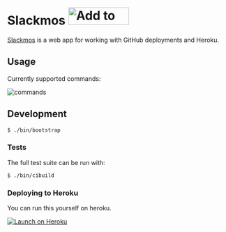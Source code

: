 
# Slackmos <a href="https://slackmos.herokuapp.com/auth/slack"><img alt="Add to Slack" height="40" width="139" src="https://platform.slack-edge.com/img/add_to_slack.png" srcset="https://platform.slack-edge.com/img/add_to_slack.png 1x, https://platform.slack-edge.com/img/add_to_slack@2x.png 2x" /></a>

[Slackmos](https://github.com/atmos/slackmos) is a web app for working with GitHub deployments and Heroku.

## Usage

Currently supported commands:

![commands](https://cloud.githubusercontent.com/assets/38/13723081/5a86c6c0-e80e-11e5-907e-88b17bf4c61f.png)

## Development

```
$ ./bin/bootstrap
```

### Tests

The full test suite can be run with:

```
$ ./bin/cibuild
```

### Deploying to Heroku

You can run this yourself on heroku.

[![Launch on Heroku](https://www.herokucdn.com/deploy/button.svg)](https://heroku.com/deploy?template=https://github.com/atmos/slackmos)
